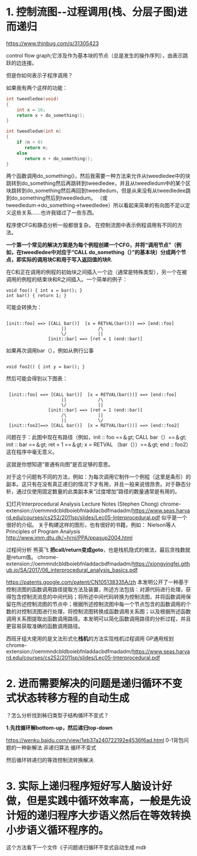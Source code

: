 





# 1. 控制流图--过程调用(栈、分层子图)进而递归




https://www.thinbug.com/q/31305423



control flow graph;它涉及作为基本块的节点（总是发生的操作序列），由表示跳跃的边连接。

但是你如何表示子程序调用？

如果我有两个这样的功能：

```c++
int tweedledee(void)
{
    int x = 16;
    return x + do_something();
}

int tweedledum(int n)
{
    if (n < 0)
       return n;
    else
       return n + do_something();
}
```
两个函数调用do_something()，然后我需要一种方法来允许从tweedledee中的块跳转到do_something然后再跳转到tweedledee，并且从tweedledum中的某个区块跳转到do_something然后再回到tweedledum，但是从来没有从tweedledee跳到do_something然后到tweedledum。 （或tweedledum→do_something→tweedledee）所以看起来简单的有向图不足以定义这些关系......也许我错过了一些东西。




程序使CFG和静态分析一般都很复杂。 在控制流图中表示例程调用有不同的方法。

**一个第一个常见的解决方案是为每个例程创建一个CFG，并将“调用节点”（例如，在tweedledee中对应于“CALL do_something（）”的基本块）分成两个节点，即实际的调用块C和用于写入返回值的块R.**

在C和正在调用的例程的初始块之间插入一个边（通常是特殊类型），另一个在被调用的例程的结束块和R之间插入。一个简单的例子：

```
void foo() { int x = bar(); }
int bar() { return 1; }
```
可能会转换为：
```

[init::foo] ==> [CALL bar()]  [x = RETVAL(bar())] ==> [end::foo]
                     ||            /\
                     \/            ||
                [init::bar] ==> [ret = 1 (end::bar)]
```
如果再次调用bar（），例如从例行公事
```

void foo2() { int y = bar(); }
```
然后可能会得到以下图表：
```

 [init::foo] ==> [CALL bar()]  [x = RETVAL(bar())] ==> [end::foo]
                     ||            /\
                     \/            ||
                [init::bar] ==> [ret = 1 (end::bar)]
                     /\            ||
                     ||            \/
 [init::foo2]==> [CALL bar()]  [x = RETVAL(bar())] ==> [end::foo2]
```
问题在于：此图中现在有路径（例如，init :: foo ==＆gt; CALL bar（）==＆gt; init :: bar ==＆gt; ret = 1 ==＆gt; x = RETVAL （bar（））==＆gt; end :: foo2）这在程序中毫无意义。

这就是你想知道“普通有向图”是否足够的意思。

对于这个问题有不同的方法，例如：为每次调用它制作一个例程（这里是条形）的副本。这只有在没有真正递归的情况下才有用，并且一般来说很昂贵。对于静态分析，通过仅使用固定数量的此类副本来“过度增加”路径的数量通常是有用的。

幻灯片Interprocedural Analysis Lecture Notes (Stephen Chong) chrome-extension://oemmndcbldboiebfnladdacbdfmadadm/https://www.seas.harvard.edu/courses/cs252/2011sp/slides/Lec05-Interprocedural.pdf
似乎是一个很好的介绍。 关于构建这样的图形，也有很好的书籍，例如： Nielson等人Principles of Program Analysis
http://www.imm.dtu.dk/~hrni/PPA/ppasup2004.html

过程间分析 熊英飞 **把call/return变成goto**，也是栈机隐式的做法，最后贪栈数就是return值。
chrome-extension://oemmndcbldboiebfnladdacbdfmadadm/https://xiongyingfei.github.io/SA/2017/06_interprocedural_analysis_basics.pdf

https://patents.google.com/patent/CN105138335A/zh 本发明公开了一种基于控制流图的函数调用路径提取方法及装置，所述方法包括：对源代码进行处理，获得包含控制流消息的中间代码；将所述中间代码转换为控制流图，并将函数调用保留在所述控制流图的节点中；根据所述控制流图中每一个节点包含的函数调用的个数的对控制流图进行处理，将控制流图转换成函数调用关系图；以及根据所述函数调用关系图提取出函数调用路径。本发明可以简化函数调用路径的分析过程，并且更容易获取准确的函数调用路径。

西班牙组大佬用的是文法形式化**栈机**的方法实现栈机过程调用
GP通用规划
chrome-extension://oemmndcbldboiebfnladdacbdfmadadm/https://www.seas.harvard.edu/courses/cs252/2011sp/slides/Lec05-Interprocedural.pdf


# 2. 进而需要解决的问题是递归循环不变式状态转移方程的自动生成



？怎么分析找到秭归类型子结构循环不变式？

**1.先找循环解bottom-up，然后递归top-down**


https://wenku.baidu.com/view/1eb37a240722192e4536f6ad.html 0-1背包问题的一种新解法 非递归算法 循环不变式


然后循环转递归的等效控制流转换解决.


# 3. 实际上递归程序短好写人脑设计好做，但是实践中循环效率高，一般是先设计短的递归程序大步语义然后在等效转换小步语义循环程序的。





这个方法看下一个文件《子问题递归循环不变式自动生成 md》
















